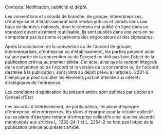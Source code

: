 Contexte: Notification, publicité et dépôt.

Les conventions et accords de branche, de groupe, interentreprises, d'entreprise et d'établissement sont rendus publics et versés dans une base de données nationale, dont le contenu est publié en ligne dans un standard ouvert aisément réutilisable. Ils sont publiés dans une version ne comportant pas les noms et prénoms des négociateurs et des signataires.

Après la conclusion de la convention ou de l'accord de groupe, interentreprises, d'entreprise ou d'établissement, les parties peuvent acter qu'une partie de la convention ou de l'accord ne doit pas faire l'objet de la publication prévue au premier alinéa. Cet acte, ainsi que la version intégrale de la convention ou de l'accord et la version de la convention ou de l'accord destinée à la publication, sont joints au dépôt prévu à l'article L. 2231-6. L'employeur peut occulter les éléments portant atteinte aux intérêts stratégiques de l'entreprise.

Les conditions d'application du présent article sont définies par décret en Conseil d'Etat.

Les accords d'intéressement, de participation, les plans d'épargne d'entreprise, interentreprises, les plans d'épargne pour la retraite collectif ou les plans d'épargne retraite d'entreprise collectifs ainsi que les accords mentionnés aux articles L. 1233-24-1 et L. 2254-2 ne font pas l'objet de la publication prévue au présent article.
